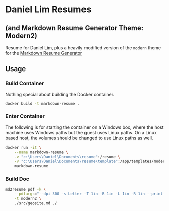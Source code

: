 # Daniel Lim Resumes

## (and Markdown Resume Generator Theme: Modern2)   

Resume for Daniel Lim, plus a heavily modified version of the `modern` theme for the [Markdown Resume Generator](https://github.com/there4/markdown-resume)

## Usage

### Build Container

Nothing special about building the Docker container.

```bash
docker build -t markdown-resume .
```

### Enter Container

The following is for starting the container on a Windows box, where the host machine uses Windows paths but the guest uses Linux paths. On a Linux based host, the volumes should be changed to use Linux paths as well.
	
```bash
docker run -it \
	--name markdown-resume \
	-v "c:\Users\Daniel\Documents\resume":/resume \
	-v "c:\Users\Daniel\Documents\resume\template":/app/templates/modern2 \
	markdown-resume
```

### Build Doc

```bash
md2resume pdf -k \
	--pdfargs="--dpi 300 -s Letter -T 1in -B 1in -L 1in -R 1in --print-media-type" \
	-t modern2 \
	./src/geosite.md ./
```

